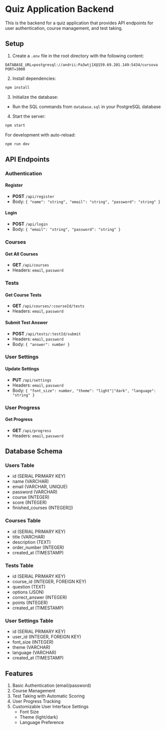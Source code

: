 # Quiz Application Backend

This is the backend for a quiz application that provides API endpoints for user authentication, course management, and test taking.

## Setup

1. Create a `.env` file in the root directory with the following content:
```
DATABASE_URL=postgresql://andrii:Pa3wtj1X@159.69.201.149:5434/cursova
PORT=3000
```

2. Install dependencies:
```bash
npm install
```

3. Initialize the database:
- Run the SQL commands from `database.sql` in your PostgreSQL database

4. Start the server:
```bash
npm start
```

For development with auto-reload:
```bash
npm run dev
```

## API Endpoints

### Authentication

#### Register
- **POST** `/api/register`
- Body: `{ "name": "string", "email": "string", "password": "string" }`

#### Login
- **POST** `/api/login`
- Body: `{ "email": "string", "password": "string" }`

### Courses

#### Get All Courses
- **GET** `/api/courses`
- Headers: `email`, `password`

### Tests

#### Get Course Tests
- **GET** `/api/courses/:courseId/tests`
- Headers: `email`, `password`

#### Submit Test Answer
- **POST** `/api/tests/:testId/submit`
- Headers: `email`, `password`
- Body: `{ "answer": number }`

### User Settings

#### Update Settings
- **PUT** `/api/settings`
- Headers: `email`, `password`
- Body: `{ "font_size": number, "theme": "light"|"dark", "language": "string" }`

### User Progress

#### Get Progress
- **GET** `/api/progress`
- Headers: `email`, `password`

## Database Schema

### Users Table
- id (SERIAL PRIMARY KEY)
- name (VARCHAR)
- email (VARCHAR, UNIQUE)
- password (VARCHAR)
- course (INTEGER)
- score (INTEGER)
- finished_courses (INTEGER[])

### Courses Table
- id (SERIAL PRIMARY KEY)
- title (VARCHAR)
- description (TEXT)
- order_number (INTEGER)
- created_at (TIMESTAMP)

### Tests Table
- id (SERIAL PRIMARY KEY)
- course_id (INTEGER, FOREIGN KEY)
- question (TEXT)
- options (JSON)
- correct_answer (INTEGER)
- points (INTEGER)
- created_at (TIMESTAMP)

### User Settings Table
- id (SERIAL PRIMARY KEY)
- user_id (INTEGER, FOREIGN KEY)
- font_size (INTEGER)
- theme (VARCHAR)
- language (VARCHAR)
- created_at (TIMESTAMP)

## Features

1. Basic Authentication (email/password)
2. Course Management
3. Test Taking with Automatic Scoring
4. User Progress Tracking
5. Customizable User Interface Settings
   - Font Size
   - Theme (light/dark)
   - Language Preference 